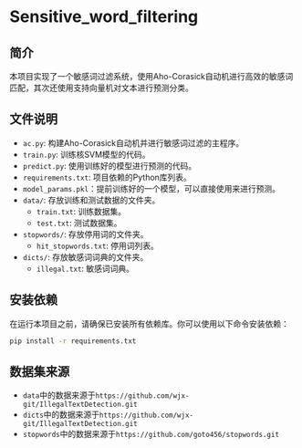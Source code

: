 # Sensitive_word_filtering

## 简介

本项目实现了一个敏感词过滤系统，使用Aho-Corasick自动机进行高效的敏感词匹配，其次还使用支持向量机对文本进行预测分类。

## 文件说明

- `ac.py`: 构建Aho-Corasick自动机并进行敏感词过滤的主程序。
- `train.py`: 训练核SVM模型的代码。
- `predict.py`: 使用训练好的模型进行预测的代码。
- `requirements.txt`: 项目依赖的Python库列表。
- `model_params.pkl`：提前训练好的一个模型，可以直接使用来进行预测。
- `data/`: 存放训练和测试数据的文件夹。
  - `train.txt`: 训练数据集。
  - `test.txt`: 测试数据集。
- `stopwords/`: 存放停用词的文件夹。
  - `hit_stopwords.txt`: 停用词列表。
- `dicts/`: 存放敏感词词典的文件夹。
  - `illegal.txt`: 敏感词词典。

## 安装依赖

在运行本项目之前，请确保已安装所有依赖库。你可以使用以下命令安装依赖：

```bash
pip install -r requirements.txt
```

## 数据集来源

- `data`中的数据来源于`https://github.com/wjx-git/IllegalTextDetection.git`
- `dicts`中的数据来源于`https://github.com/wjx-git/IllegalTextDetection.git`
- `stopwords`中的数据来源于`https://github.com/goto456/stopwords.git`
